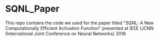 # SQNL_Paper
This repo contains the code we used for the paper titled
"SQNL: A New Computationally Efficient Activation Function" 
presented at IEEE IJCNN (International Joint Conference on Neural Networks) 2018
